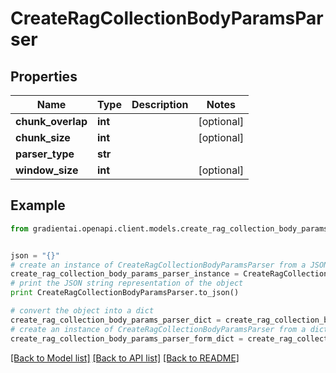 # CreateRagCollectionBodyParamsParser


## Properties
Name | Type | Description | Notes
------------ | ------------- | ------------- | -------------
**chunk_overlap** | **int** |  | [optional] 
**chunk_size** | **int** |  | [optional] 
**parser_type** | **str** |  | 
**window_size** | **int** |  | [optional] 

## Example

```python
from gradientai.openapi.client.models.create_rag_collection_body_params_parser import CreateRagCollectionBodyParamsParser


json = "{}"
# create an instance of CreateRagCollectionBodyParamsParser from a JSON string
create_rag_collection_body_params_parser_instance = CreateRagCollectionBodyParamsParser.from_json(json)
# print the JSON string representation of the object
print CreateRagCollectionBodyParamsParser.to_json()

# convert the object into a dict
create_rag_collection_body_params_parser_dict = create_rag_collection_body_params_parser_instance.to_dict()
# create an instance of CreateRagCollectionBodyParamsParser from a dict
create_rag_collection_body_params_parser_form_dict = create_rag_collection_body_params_parser.from_dict(create_rag_collection_body_params_parser_dict)
```
[[Back to Model list]](../README.md#documentation-for-models) [[Back to API list]](../README.md#documentation-for-api-endpoints) [[Back to README]](../README.md)


